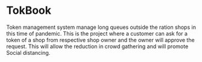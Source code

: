 # TokBook
Token management system  manage long queues outside the  ration shops in this time of pandemic.
This is the project where a customer can ask for a token of a shop from respective shop owner and the owner will approve the request.
This will allow the reduction in crowd gathering and will promote Social distancing.
